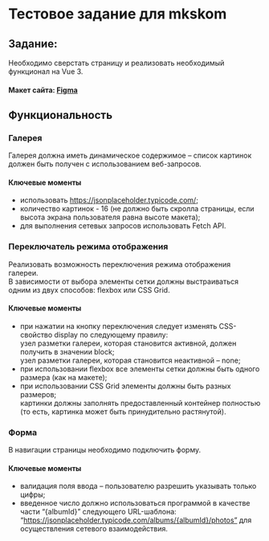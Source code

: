 # Тестовое задание для mkskom
## Задание:
Необходимо сверстать страницу и реализовать необходимый функционал на Vue 3.
#### Макет сайта: <a href="https://www.figma.com/file/eCJ3w8LC9ewHxbxxRfQjcC/Dashboard-One-(Community)?type=design&mode=design" target="_blank">Figma</a><br>
## Функциональность
### Галерея
Галерея должна иметь динамическое содержимое – список картинок должен быть получен с использованием веб-запросов.
#### Ключевые моменты
- использовать https://jsonplaceholder.typicode.com/;
- количество картинок - 16 (не должно быть скролла страницы, если высота экрана пользователя равна высоте макета);
- для выполнения сетевых запросов использовать Fetch API.
### Переключатель режима отображения
Реализовать возможность переключения режима отображения галереи.<br>
В зависимости от выбора элементы сетки должны выстраиваться одним из двух способов: flexbox или CSS Grid.
#### Ключевые моменты
- при нажатии на кнопку переключения следует изменять CSS-свойство display по следующему правилу: <br>
узел разметки галереи, которая становится активной, должен получить в значении block; <br>
узел разметки галереи, которая становится неактивной – none;
- при использовании flexbox все элементы сетки должны быть одного размера (как на макете);
- при использовании CSS Grid элементы должны быть разных размеров; <br>
картинки должны заполнять предоставленный контейнер полностью (то есть, картинка может быть принудительно растянутой). 
### Форма
В навигации страницы необходимо подключить форму.
#### Ключевые моменты
- валидация поля ввода – пользователю разрешить указывать только цифры;
- введенное число должно использоваться программой в качестве части “{albumId}” следующего URL-шаблона: “https://jsonplaceholder.typicode.com/albums/{albumId}/photos” для осуществления сетевого взаимодействия.
